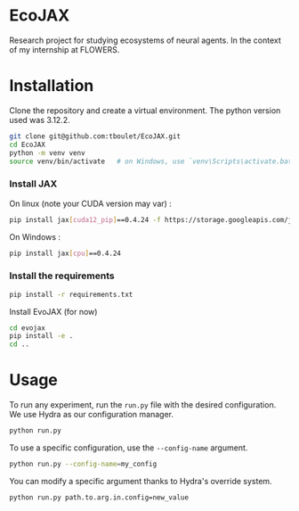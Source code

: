# EcoJAX
Research project for studying ecosystems of neural agents. In the context of my internship at FLOWERS.

# Installation

Clone the repository and create a virtual environment.
The python version used was 3.12.2.

```bash
git clone git@github.com:tboulet/EcoJAX.git
cd EcoJAX
python -m venv venv
source venv/bin/activate   # on Windows, use `venv\Scripts\activate.bat`
```

### Install JAX

On linux (note your CUDA version may var) :
```bash
pip install jax[cuda12_pip]==0.4.24 -f https://storage.googleapis.com/jax-releases/jax_cuda_releases.html
```

On Windows :
```bash
pip install jax[cpu]==0.4.24
```

### Install the requirements

```bash
pip install -r requirements.txt
```

Install EvoJAX (for now)
```bash
cd evojax
pip install -e .
cd ..
```


# Usage

To run any experiment, run the ``run.py`` file with the desired configuration. We use Hydra as our configuration manager.

```bash
python run.py
```

To use a specific configuration, use the ``--config-name`` argument.

```bash
python run.py --config-name=my_config
```
 
You can modify a specific argument thanks to Hydra's override system.

```bash
python run.py path.to.arg.in.config=new_value
```

